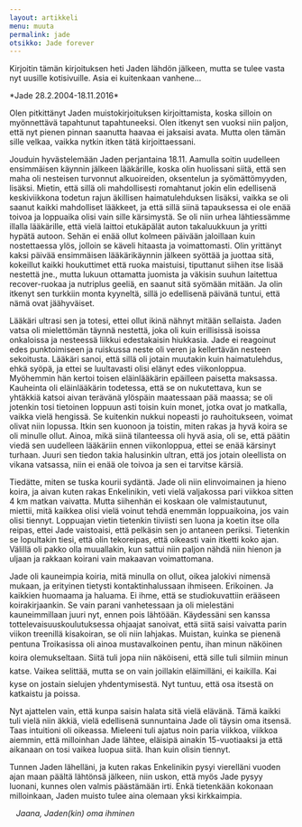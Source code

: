 ```yaml
---
layout: artikkeli
menu: muuta
permalink: jade
otsikko: Jade forever
---
```


Kirjoitin tämän kirjoituksen heti Jaden lähdön jälkeen, mutta se 
tulee vasta nyt uusille kotisivuille. Asia ei kuitenkaan vanhene...

\*Jade 28.2.2004-18.11.2016\*
				
<p>Olen pitkittänyt Jaden muistokirjoituksen kirjoittamista, koska silloin on myönnettävä tapahtunut tapahtuneeksi.
Olen itkenyt sen vuoksi niin paljon, että nyt pienen pinnan saanutta haavaa ei jaksaisi avata. Mutta olen tämän sille 
velkaa, vaikka nytkin itken tätä kirjoittaessani.</p>

<p>Jouduin hyvästelemään Jaden perjantaina 18.11. Aamulla soitin uudelleen 
ensimmäisen  käynnin jälkeen lääkärille, koska olin huolissani siitä, että 
sen maha oli nesteisen turvonnut  alkuoireiden, oksentelun ja syömättömyyden, 
lisäksi. Mietin, että sillä oli mahdollisesti romahtanut jokin elin edellisenä 
keskiviikkona todetun rajun äkillisen haimatulehduksen lisäksi, vaikka se oli 
saanut kaikki mahdolliset lääkkeet, ja että sillä siinä tapauksessa ei ole enää 
toivoa ja loppuaika olisi vain sille kärsimystä. Se oli niin urhea lähtiessämme 
illalla lääkärille, että vielä laittoi etukäpälät auton takaluukkuun ja yritti hypätä 
autoon. Sehän ei enää ollut kolmeen päivään jaloillaan kuin nostettaessa ylös, jolloin 
se käveli hitaasta ja voimattomasti. Olin yrittänyt kaksi päivää ensimmäisen lääkärikäynnin 
jälkeen syöttää ja juottaa sitä, kokeillut kaikki houkuttimet että ruoka maistuisi, 
tiputtanut siihen itse lisää nestettä jne., mutta lukuun ottamatta juomista ja väkisin 
suuhun laitettua recover-ruokaa ja nutriplus geeliä, en saanut sitä syömään mitään. Ja 
olin itkenyt sen turkkiin monta kyyneltä, sillä jo edellisenä päivänä tuntui, että nämä 
ovat jäähyväiset.</p>
							
Lääkäri ultrasi sen ja totesi, ettei ollut ikinä nähnyt mitään sellaista. 
Jaden vatsa oli mielettömän täynnä nestettä, joka oli kuin erillisissä isoissa 
onkaloissa ja nesteessä liikkui edestakaisin hiukkasia. Jade ei reagoinut edes 
punktoimiseen ja ruiskussa neste oli veren ja kellertävän nesteen sekoitusta. 
Lääkäri sanoi, että sillä oli jotain muutakin kuin haimatulehdus, ehkä syöpä, 
ja ettei se luultavasti olisi elänyt edes viikonloppua. Myöhemmin hän kertoi 
toisen eläinlääkärin epäilleen paisetta maksassa. Kauheinta oli eläinlääkärin 
todetessa, että se on nukutettava, kun se yhtäkkiä katsoi aivan terävänä ylöspäin 
maatessaan pää maassa; se oli jotenkin tosi tietoinen loppuun asti toisin kuin monet, 
jotka ovat jo matkalla, vaikka vielä hengissä. Se kuitenkin nukkui nopeasti jo 
rauhoitukseen, voimat olivat niin lopussa. Itkin sen kuonoon ja toistin, miten 
rakas ja hyvä koira se oli minulle ollut. Ainoa, mikä siinä tilanteessa oli hyvä 
asia, oli se, että päätin viedä sen uudelleen lääkäriin ennen viikonloppua, ettei 
se enää kärsinyt turhaan. Juuri sen tiedon takia halusinkin ultran, että jos jotain 
oleellista on vikana vatsassa, niin ei enää ole toivoa ja sen ei tarvitse kärsiä.</p>

<p>Tiedätte, miten se tuska kourii sydäntä. Jade oli niin elinvoimainen ja hieno koira, ja aivan 
kuten rakas Enkelinikin, veti vielä valjakossa pari viikkoa sitten 4 km matkan vaivatta. Mutta 
siihenhän ei koskaan ole valmistautunut, miettii, mitä kaikkea olisi vielä voinut tehdä enemmän 
loppuaikoina, jos vain olisi tiennyt. Loppuajan vietin tietenkin tiiviisti sen luona ja koetin 
itse olla reipas, ettei Jade vaistoaisi, että pelkäsin sen jo antaneen periksi. Tietenkin se 
lopultakin tiesi, että olin tekoreipas, että oikeasti vain itketti koko ajan. Välillä oli pakko 
olla muuallakin, kun sattui niin paljon nähdä niin hienon ja uljaan ja rakkaan koirani vain makaavan voimattomana.</p>

<p>Jade oli kauneimpia koiria, mitä minulla on ollut, oikea jalokivi nimensä mukaan, 
ja erityinen tietysti kontaktinhalussaan ihmiseen. Erikoinen. Ja kaikkien huomaama ja 
haluama. Ei ihme, että se studiokuvattiin erääseen koirakirjaankin. Se vain parani 
vanhetessaan ja oli mielestäni kauneimmillaan juuri nyt, ennen pois lähtöään. Käydessäni 
sen kanssa tottelevaisuuskoulutuksessa ohjaajat sanoivat, että siitä saisi vaivatta 
parin viikon treenillä kisakoiran, se oli niin lahjakas. Muistan, kuinka se pienenä 
pentuna Troikasissa oli ainoa mustavalkoinen pentu, ihan minun näköinen koira olemukseltaan. 
Siitä tuli jopa niin näköiseni, että sille tuli silmiin minun katse. Vaikea selittää, 
mutta se on vain joillakin eläimilläni, ei kaikilla. Kai kyse on jostain sielujen yhdentymisestä. 
Nyt tuntuu, että osa itsestä on katkaistu ja poissa.</p>
 
<p>Nyt ajattelen vain, että kunpa saisin halata sitä vielä elävänä. Tämä kaikki tuli vielä 
niin äkkiä, vielä edellisenä sunnuntaina Jade oli täysin oma itsensä. Taas intuitioni oli 
oikeassa. Mieleeni tuli ajatus noin paria viikkoa, viikkoa aiemmin, että milloinhan Jade 
lähtee, eläisipä ainakin 15-vuotiaaksi ja että aikanaan on tosi vaikea luopua siitä. 
Ihan kuin olisin tiennyt.</p>

<p>Tunnen Jaden lähelläni, ja kuten rakas Enkelinikin pysyi vierelläni vuoden ajan maan 
päältä lähtönsä jälkeen, niin uskon, että myös Jade pysyy luonani, kunnes olen valmis 
päästämään irti. Enkä tietenkään kokonaan milloinkaan, Jaden muisto tulee aina olemaan 
yksi kirkkaimpia.</p>
 
 <i>Jaana, Jaden(kin) oma ihminen</i>
